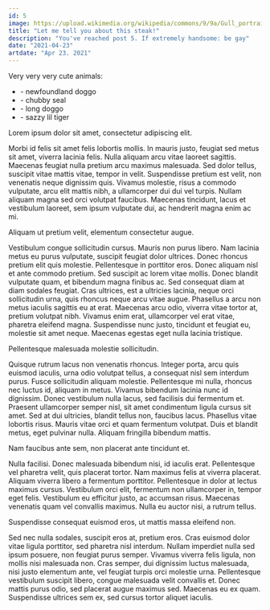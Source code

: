 ```yaml
---
id: 5
image: https://upload.wikimedia.org/wikipedia/commons/9/9a/Gull_portrait_ca_usa.jpg
title: "Let me tell you about this steak!"
description: "You've reached post 5. If extremely handsome: be gay"
date: "2021-04-23"
artdate: "Apr 23. 2021"
---
```

 
<p class="text-2xl lg:text-5xl font-semibold lg:mt-20">Very very very cute animals:</p>

<ul class="ml-7 lg:ml-16 mt-4 lg:mt-10 text-xl lg:text-2xl">
    <li class="lg:mb-1"><span class="font-bold text-2xl">- </span> newfoundland doggo</li>
    <li class="lg:mb-1"><span class="font-bold text-2xl">- </span> chubby seal</li>
    <li class="lg:mb-1"><span class="font-bold text-2xl">- </span> long doggo</li>
    <li><span class="font-bold text-2xl">-</span> sazzy lil tiger</li>
</ul>

<p class="text-xl lg:text-4xl mb-5 lg:mb-10 mt-10 lg:mt-24 font-medium">Lorem ipsum dolor sit amet, consectetur adipiscing elit.</p>

<p class="text-md lg:text-2xl leading-relaxed lg:leading-relaxed"> Morbi id felis sit amet felis lobortis mollis. In mauris justo, feugiat sed metus sit amet, viverra lacinia felis. Nulla aliquam arcu vitae laoreet sagittis. Maecenas feugiat nulla pretium arcu maximus malesuada. Sed dolor tellus, suscipit vitae mattis vitae, tempor in velit. Suspendisse pretium est velit, non venenatis neque dignissim quis. Vivamus molestie, risus a commodo vulputate, arcu elit mattis nibh, a ullamcorper dui dui vel turpis. Nullam aliquam magna sed orci volutpat faucibus. Maecenas tincidunt, lacus et vestibulum laoreet, sem ipsum vulputate dui, ac hendrerit magna enim ac mi.</p>

<p class="text-xl lg:text-4xl mb-5 lg:mb-10 mt-10 lg:mt-24 font-medium">Aliquam ut pretium velit, elementum consectetur augue.</p>

<p class="text-md lg:text-2xl leading-relaxed lg:leading-relaxed">Vestibulum congue sollicitudin cursus. Mauris non purus libero. Nam lacinia metus eu purus vulputate, suscipit feugiat dolor ultrices. Donec rhoncus pretium elit quis molestie. Pellentesque in porttitor eros. Donec aliquam nisl et ante commodo pretium. Sed suscipit ac lorem vitae mollis. Donec blandit vulputate quam, et bibendum magna finibus ac. Sed consequat diam at diam sodales feugiat. Cras ultrices, est a ultricies lacinia, neque orci sollicitudin urna, quis rhoncus neque arcu vitae augue. Phasellus a arcu non metus iaculis sagittis eu at erat. Maecenas arcu odio, viverra vitae tortor at, pretium volutpat nibh. Vivamus enim erat, ullamcorper vel erat vitae, pharetra eleifend magna. Suspendisse nunc justo, tincidunt et feugiat eu, molestie sit amet neque. Maecenas egestas eget nulla lacinia tristique.</p>

<p class="text-xl lg:text-4xl mb-5 lg:mb-10 mt-10 lg:mt-24 font-medium">Pellentesque malesuada molestie sollicitudin.</p>

 <p class="text-md lg:text-2xl leading-relaxed lg:leading-relaxed">Quisque rutrum lacus non venenatis rhoncus. Integer porta, arcu quis euismod iaculis, urna odio volutpat tellus, a consequat nisl sem interdum purus. Fusce sollicitudin aliquam molestie. Pellentesque mi nulla, rhoncus nec luctus id, aliquam in metus. Vivamus bibendum lacinia nunc id dignissim. Donec vestibulum nulla lacus, sed facilisis dui fermentum et. Praesent ullamcorper semper nisl, sit amet condimentum ligula cursus sit amet. Sed at dui ultricies, blandit tellus non, faucibus lacus. Phasellus vitae lobortis risus. Mauris vitae orci et quam fermentum volutpat. Duis et blandit metus, eget pulvinar nulla. Aliquam fringilla bibendum mattis.</p>

<p class="text-xl lg:text-4xl mb-5 lg:mb-10 mt-10 lg:mt-24 font-medium">Nam faucibus ante sem, non placerat ante tincidunt et.</p>

<p class="text-md lg:text-2xl leading-relaxed lg:leading-relaxed"> Nulla facilisi. Donec malesuada bibendum nisi, id iaculis erat. Pellentesque vel pharetra velit, quis placerat tortor. Nam maximus felis at viverra placerat. Aliquam viverra libero a fermentum porttitor. Pellentesque in dolor at lectus maximus cursus. Vestibulum orci elit, fermentum non ullamcorper in, tempor eget felis. Vestibulum eu efficitur justo, ac accumsan risus. Maecenas venenatis quam vel convallis maximus. Nulla eu auctor nisi, a rutrum tellus.</p>

<p class="text-xl lg:text-4xl mb-5 lg:mb-10 mt-10 lg:mt-24 font-medium">Suspendisse consequat euismod eros, ut mattis massa eleifend non.</p>

 <p class="text-md lg:text-2xl leading-relaxed lg:leading-relaxed">Sed nec nulla sodales, suscipit eros at, pretium eros. Cras euismod dolor vitae ligula porttitor, sed pharetra nisl interdum. Nullam imperdiet nulla sed ipsum posuere, non feugiat purus semper. Vivamus viverra felis ligula, non mollis nisi malesuada non. Cras semper, dui dignissim luctus malesuada, nisi justo elementum ante, vel feugiat turpis orci molestie urna. Pellentesque vestibulum suscipit libero, congue malesuada velit convallis et. Donec mattis purus odio, sed placerat augue maximus sed. Maecenas eu ex quam. Suspendisse ultrices sem ex, sed cursus tortor aliquet iaculis.</p>